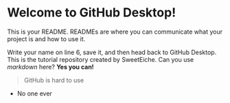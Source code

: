 # Welcome to GitHub Desktop!

This is your README. READMEs are where you can communicate what your project is and how to use it.

Write your name on line 6, save it, and then head back to GitHub Desktop.  
This is the tutorial repository created by SweetEiche. Can you use _markdown_ here? **Yes you can!**
> GitHub is hard to use
- No one ever
